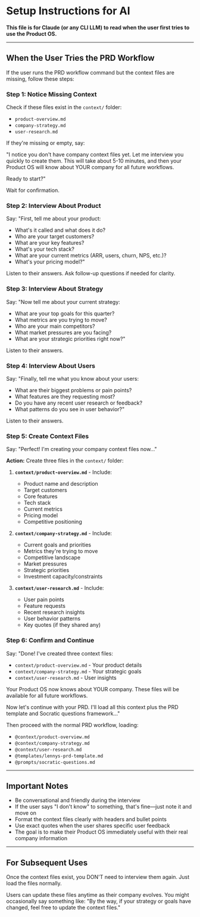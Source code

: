 # Setup Instructions for AI

**This file is for Claude (or any CLI LLM) to read when the user first tries to use the Product OS.**

---

## When the User Tries the PRD Workflow

If the user runs the PRD workflow command but the context files are missing, follow these steps:

### Step 1: Notice Missing Context

Check if these files exist in the `context/` folder:
- `product-overview.md`
- `company-strategy.md`
- `user-research.md`

If they're missing or empty, say:

"I notice you don't have company context files yet. Let me interview you quickly to create them. This will take about 5-10 minutes, and then your Product OS will know about YOUR company for all future workflows.

Ready to start?"

Wait for confirmation.

### Step 2: Interview About Product

Say: "First, tell me about your product:
- What's it called and what does it do?
- Who are your target customers?
- What are your key features?
- What's your tech stack?
- What are your current metrics (ARR, users, churn, NPS, etc.)?
- What's your pricing model?"

Listen to their answers. Ask follow-up questions if needed for clarity.

### Step 3: Interview About Strategy

Say: "Now tell me about your current strategy:
- What are your top goals for this quarter?
- What metrics are you trying to move?
- Who are your main competitors?
- What market pressures are you facing?
- What are your strategic priorities right now?"

Listen to their answers.

### Step 4: Interview About Users

Say: "Finally, tell me what you know about your users:
- What are their biggest problems or pain points?
- What features are they requesting most?
- Do you have any recent user research or feedback?
- What patterns do you see in user behavior?"

Listen to their answers.

### Step 5: Create Context Files

Say: "Perfect! I'm creating your company context files now..."

**Action:** Create three files in the `context/` folder:

1. **`context/product-overview.md`** - Include:
   - Product name and description
   - Target customers
   - Core features
   - Tech stack
   - Current metrics
   - Pricing model
   - Competitive positioning

2. **`context/company-strategy.md`** - Include:
   - Current goals and priorities
   - Metrics they're trying to move
   - Competitive landscape
   - Market pressures
   - Strategic priorities
   - Investment capacity/constraints

3. **`context/user-research.md`** - Include:
   - User pain points
   - Feature requests
   - Recent research insights
   - User behavior patterns
   - Key quotes (if they shared any)

### Step 6: Confirm and Continue

Say: "Done! I've created three context files:
- `context/product-overview.md` - Your product details
- `context/company-strategy.md` - Your strategic goals
- `context/user-research.md` - User insights

Your Product OS now knows about YOUR company. These files will be available for all future workflows.

Now let's continue with your PRD. I'll load all this context plus the PRD template and Socratic questions framework..."

Then proceed with the normal PRD workflow, loading:
- `@context/product-overview.md`
- `@context/company-strategy.md`
- `@context/user-research.md`
- `@templates/lennys-prd-template.md`
- `@prompts/socratic-questions.md`

---

## Important Notes

- Be conversational and friendly during the interview
- If the user says "I don't know" to something, that's fine—just note it and move on
- Format the context files clearly with headers and bullet points
- Use exact quotes when the user shares specific user feedback
- The goal is to make their Product OS immediately useful with their real company information

---

## For Subsequent Uses

Once the context files exist, you DON'T need to interview them again. Just load the files normally.

Users can update these files anytime as their company evolves. You might occasionally say something like: "By the way, if your strategy or goals have changed, feel free to update the context files."
